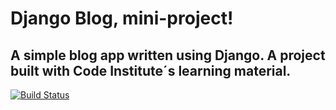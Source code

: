 # Django Blog, mini-project!

## A simple blog app written using Django. A project built with Code Institute´s learning material.

[![Build Status](https://travis-ci.org/LivHed/django-blog.svg?branch=master)](https://travis-ci.org/LivHed/django-blog)
